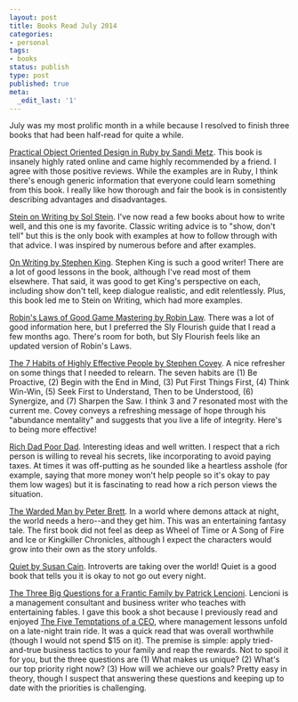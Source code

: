 ```yaml
---
layout: post
title: Books Read July 2014
categories:
- personal
tags:
- books
status: publish
type: post
published: true
meta:
  _edit_last: '1'
---
```


July was my most prolific month in a while because I resolved to finish
three books that had been half-read for quite a while.

[Practical Object Oriented Design in Ruby by Sandi
Metz](http://www.amazon.com/gp/product/0321721330/ref=as_li_tl?ie=UTF8&camp=1789&creative=390957&creativeASIN=0321721330&linkCode=as2&tag=theven01-20&linkId=ZK7VTYCXU5KS6GXZ). This book is
insanely highly rated online and came highly recommended by a friend. I agree with those
positive reviews. While the examples
are in Ruby, I think there's enough generic information that everyone
could learn something from this book. I really like how thorough and
fair the book is in consistently describing advantages and disadvantages.

[Stein on Writing by Sol
Stein](http://www.amazon.com/gp/product/B00HFUJP5Y/ref=as_li_tl?ie=UTF8&camp=1789&creative=390957&creativeASIN=B00HFUJP5Y&linkCode=as2&tag=theven01-20&linkId=7HSTVSTRT3QJEQLG). I've now read a few books about how
to write well, and this one is my favorite. Classic writing advice is to
"show, don't tell" but this is the only book with examples at how to
follow through with that advice. I was inspired by numerous before and
after examples.

[On Writing by Stephen King](http://www.amazon.com/dp/B000FC0SIM/?tag=theven01-20). 
Stephen King is such a good writer! There are a lot of good lessons in
the book, although I've read most of them elsewhere. That said, it was good to get King's perspective on
each, including show don't tell, keep dialogue realistic, and edit
relentlessly. Plus, this book led me to Stein on Writing, which had more
examples.

[Robin's Laws of Good Game Mastering by Robin Law](http://www.amazon.com/dp/1556346298/?tag=theven01-20). 
There was a lot of good information here, but I preferred the Sly Flourish guide that I read a few months ago. There's room for both, but Sly Flourish feels like an updated version of Robin's Laws.

[The 7 Habits of Highly Effective People by Stephen
Covey](http://www.amazon.com/gp/product/B00GOZV3TM/ref=as_li_tl?ie=UTF8&camp=1789&creative=390957&creativeASIN=B00GOZV3TM&linkCode=as2&tag=theven01-20&linkId=JHUHJIRGD2M57LIE). A nice
refresher on some things that I needed to relearn. The seven habits are
(1) Be Proactive, (2) Begin with the End in Mind, (3) Put First Things 
First, (4) Think Win-Win, (5) Seek First to Understand, Then to be 
Understood, (6) Synergize, and (7) Sharpen the Saw. I think 3 and 7
resonated most with the current me. Covey conveys a refreshing message of hope
through his "abundance mentality" and suggests that you live a life of
integrity. Here's to being more effective!

[Rich Dad Poor
Dad](http://www.amazon.com/gp/product/B004XZR63M/ref=as_li_tl?ie=UTF8&camp=1789&creative=390957&creativeASIN=B004XZR63M&linkCode=as2&tag=theven01-20&linkId=WCZZDEEETVQXZMTT). 
Interesting ideas and well written. I respect that a rich person is
willing to reveal his secrets, like incorporating to avoid paying taxes.
At times it was off-putting as he sounded like a heartless asshole (for example,
saying that more money won't help people so it's okay to pay them low
wages) but it is fascinating to read how a rich person views the
situation.

[The Warded Man by Peter
Brett](http://www.amazon.com/gp/product/B001NLL6QW/ref=as_li_tl?ie=UTF8&camp=1789&creative=390957&creativeASIN=B001NLL6QW&linkCode=as2&tag=theven01-20&linkId=P4WMAT5XSTA46F4F). In a world where
demons attack at night, the world needs a hero--and they get him. This
was an entertaining fantasy tale. The first book did not feel as deep as Wheel of Time or
A Song of Fire and Ice or Kingkiller Chronicles, although I expect the
characters would grow into their own as the story unfolds.

[Quiet by Susan
Cain](http://www.amazon.com/gp/product/B004J4WNL2/ref=as_li_tl?ie=UTF8&camp=1789&creative=390957&creativeASIN=B004J4WNL2&linkCode=as2&tag=theven01-20&linkId=K4L4KVEC62MJVDZX). Introverts are taking over the world! Quiet is
a good book that tells you it is okay to not go out every night.

[The Three Big Questions for a Frantic Family by Patrick
Lencioni](ttp://www.amazon.com/gp/product/B001FA0GJO/ref=as_li_tl?ie=UTF8&camp=1789&creative=390957&creativeASIN=B001FA0GJO&linkCode=as2&tag=theven01-20&linkId=LPS4PGZI44X5CDNQ).
Lencioni is a management consultant and business writer who teaches with
entertaining fables. I gave this book a shot because I previously read and enjoyed [The Five Temptations of a
CEO](http://www.amazon.com/gp/product/0743564685/ref=as_li_tl?ie=UTF8&linkCode=as2&tag=theven01-20&linkId=MOAKF2QKN2BT3G4N), 
where management lessons unfold on a late-night train ride. It was a quick read that was overall 
worthwhile (though I would not spend $15 on it). The premise is simple: apply tried-and-true business tactics 
to your family and reap the rewards.  Not to spoil it for you, but the 
three questions are (1) What makes us unique? (2) What's our top priority 
right now? (3) How will we achieve our goals? Pretty easy in theory, 
though I suspect that answering these questions and keeping up to date 
with the priorities is challenging.


